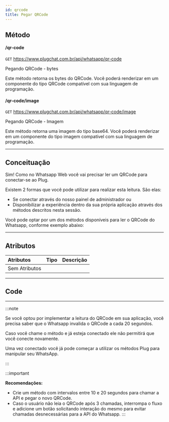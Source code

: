 ```yaml
---
id: qrcode
title: Pegar QRCode
---
```


## Método

#### /qr-code

`GET` https://www.plugchat.com.br/api/whatsapp/qr-code

Pegando QRCode - bytes

Este método retorna os bytes do QRCode. Você poderá renderizar em um componente do tipo QRCode compatível com sua linguagem de programação.

#### /qr-code/image

`GET` https://www.plugchat.com.br/api/whatsapp/qr-code/image

Pegando QRCode - Imagem

Este método retorna uma imagem do tipo base64. Você poderá renderizar em um componente do tipo imagem compatível com sua linguagem de programação.

---

## Conceituação

Sim! Como no Whatsapp Web você vai precisar ler um QRCode para conectar-se ao Plug.

Existem 2 formas que você pode utilizar para realizar esta leitura. São elas:

- Se conectar através do nosso painel de administrador ou
- Disponibilizar a experiência dentro da sua própria aplicação através dos métodos descritos nesta sessão.

Você pode optar por um dos métodos disponíveis para ler o QRCode do Whatsapp, conforme exemplo abaixo:

---

## Atributos

| Atributos     | Tipo | Descrição |
| :------------ | :--: | :-------- |
| Sem Atributos |      |           |

---

## Code

---

:::note

Se você optou por implementar a leitura do QRCode em sua aplicação, você precisa saber que o Whatsapp invalida o QRCode a cada 20 segundos.

Caso você chame o método e já esteja conectado ele não permitirá que você conecte novamente.

Uma vez conectado você já pode começar a utilizar os métodos Plug para manipular seu WhatsApp.

:::

:::important

**Recomendações:**

- Crie um método com intervalos entre 10 e 20 segundos para chamar a API e pegar o novo QRCode.
- Caso o usuário não leia o QRCode após 3 chamadas, interrompa o fluxo e adicione um botão solicitando interação do mesmo para evitar chamadas desnecessárias para a API do Whatsapp. :::
